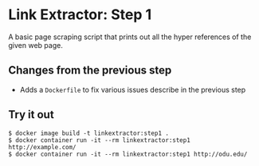 # Link Extractor: Step 1

A basic page scraping script that prints out all the hyper references of the given web page.

## Changes from the previous step

* Adds a `Dockerfile` to fix various issues describe in the previous step

## Try it out

```
$ docker image build -t linkextractor:step1 .
$ docker container run -it --rm linkextractor:step1 http://example.com/
$ docker container run -it --rm linkextractor:step1 http://odu.edu/
```

